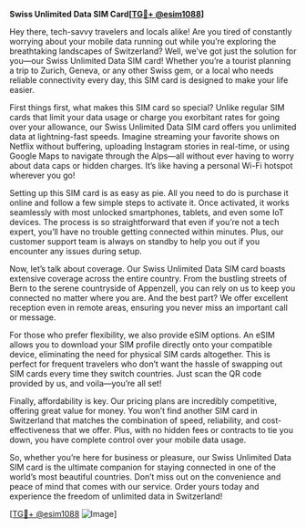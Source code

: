 **Swiss Unlimited Data SIM Card[[TG💪+ @esim1088](https://t.me/s/esim1088)]**

Hey there, tech-savvy travelers and locals alike! Are you tired of constantly worrying about your mobile data running out while you’re exploring the breathtaking landscapes of Switzerland? Well, we’ve got just the solution for you—our Swiss Unlimited Data SIM card! Whether you’re a tourist planning a trip to Zurich, Geneva, or any other Swiss gem, or a local who needs reliable connectivity every day, this SIM card is designed to make your life easier.

First things first, what makes this SIM card so special? Unlike regular SIM cards that limit your data usage or charge you exorbitant rates for going over your allowance, our Swiss Unlimited Data SIM card offers you unlimited data at lightning-fast speeds. Imagine streaming your favorite shows on Netflix without buffering, uploading Instagram stories in real-time, or using Google Maps to navigate through the Alps—all without ever having to worry about data caps or hidden charges. It’s like having a personal Wi-Fi hotspot wherever you go!

Setting up this SIM card is as easy as pie. All you need to do is purchase it online and follow a few simple steps to activate it. Once activated, it works seamlessly with most unlocked smartphones, tablets, and even some IoT devices. The process is so straightforward that even if you’re not a tech expert, you’ll have no trouble getting connected within minutes. Plus, our customer support team is always on standby to help you out if you encounter any issues during setup.

Now, let’s talk about coverage. Our Swiss Unlimited Data SIM card boasts extensive coverage across the entire country. From the bustling streets of Bern to the serene countryside of Appenzell, you can rely on us to keep you connected no matter where you are. And the best part? We offer excellent reception even in remote areas, ensuring you never miss an important call or message.

For those who prefer flexibility, we also provide eSIM options. An eSIM allows you to download your SIM profile directly onto your compatible device, eliminating the need for physical SIM cards altogether. This is perfect for frequent travelers who don’t want the hassle of swapping out SIM cards every time they switch countries. Just scan the QR code provided by us, and voila—you’re all set!

Finally, affordability is key. Our pricing plans are incredibly competitive, offering great value for money. You won’t find another SIM card in Switzerland that matches the combination of speed, reliability, and cost-effectiveness that we offer. Plus, with no hidden fees or contracts to tie you down, you have complete control over your mobile data usage.

So, whether you’re here for business or pleasure, our Swiss Unlimited Data SIM card is the ultimate companion for staying connected in one of the world’s most beautiful countries. Don’t miss out on the convenience and peace of mind that comes with our service. Order yours today and experience the freedom of unlimited data in Switzerland!

[[TG💪+ @esim1088](https://t.me/s/esim1088) ![Image](https://i.postimg.cc/Y0z9fWf4/image.png)]